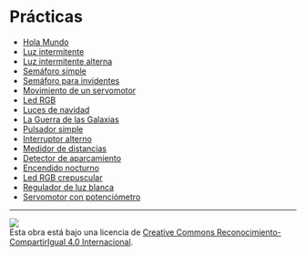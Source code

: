 # Prácticas

* [Hola Mundo](Luz-mundo/README.md)
* [Luz intermitente](Luz-intermitente/README.md)
* [Luz intermitente alterna](Luz-intermitente-alterna/README.md)
* [Semáforo simple](Semaforo-simple/README.md)
* [Semáforo para invidentes](Semaforo-para-invidentes/README.md)
* [Movimiento de un servomotor](Movimiento-de-un-servomotor/README.md)
* [Led RGB](Led-RGB/README.md)
* [Luces de navidad](Luces-de-navidad/README.md)
* [La Guerra de las Galaxias](La-guerra-de-las-galaxias/README.md)
* [Pulsador simple](Pulsador-simple/README.md)
* [Interruptor alterno](Interruptor-alterno/README.md)
* [Medidor de distancias](Medidor-de-distancias/README.md)
* [Detector de aparcamiento](Detector-de-aparcamiento/README.md)
* [Encendido nocturno](Encendido-nocturno/README.md)
* [Led RGB crepuscular](Led-RGB-crepuscular/README.md)
* [Regulador de luz blanca](Regulador-de-luz-blanca/README.md)
* [Servomotor con potenciómetro](Servomotor-con-potenciometro/README.md)


---

<img src="http://i.creativecommons.org/l/by-sa/4.0/88x31.png" /><br>
Esta obra está bajo una licencia de [Creative Commons Reconocimiento-CompartirIgual 4.0 Internacional](https://creativecommons.org/licenses/by-sa/4.0/deed.es_ES).
